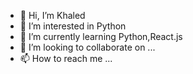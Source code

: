 - 👋 Hi, I’m Khaled
- 👀 I’m interested in Python
- 🌱 I’m currently learning Python,React.js
- 💞️ I’m looking to collaborate on ...
- 📫 How to reach me ...

<!---
Jnx8863/Jnx8863 is a ✨ special ✨ repository because its `README.md` (this file) appears on your GitHub profile.
You can click the Preview link to take a look at your changes.
--->

